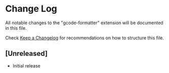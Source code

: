 # Change Log

All notable changes to the "gcode-formatter" extension will be documented in this file.

Check [Keep a Changelog](http://keepachangelog.com/) for recommendations on how to structure this file.

## [Unreleased]

- Initial release
